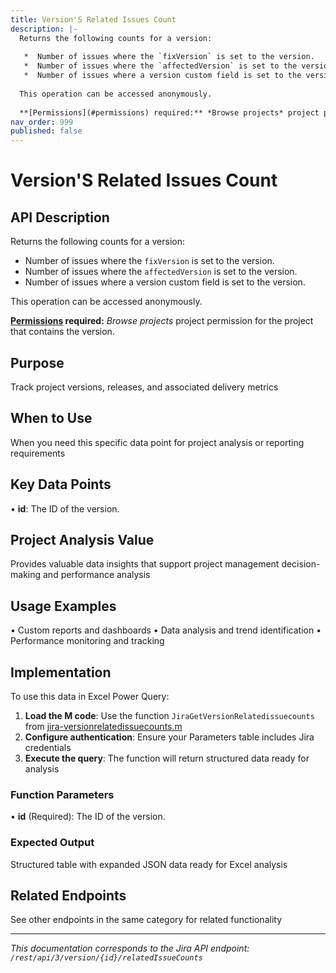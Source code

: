 ```yaml
---
title: Version'S Related Issues Count
description: |-
  Returns the following counts for a version:
  
   *  Number of issues where the `fixVersion` is set to the version.
   *  Number of issues where the `affectedVersion` is set to the version.
   *  Number of issues where a version custom field is set to the version.
  
  This operation can be accessed anonymously.
  
  **[Permissions](#permissions) required:** *Browse projects* project permission for the project that contains the version.
nav_order: 999
published: false
---
```


# Version'S Related Issues Count

## API Description
Returns the following counts for a version:

 *  Number of issues where the `fixVersion` is set to the version.
 *  Number of issues where the `affectedVersion` is set to the version.
 *  Number of issues where a version custom field is set to the version.

This operation can be accessed anonymously.

**[Permissions](#permissions) required:** *Browse projects* project permission for the project that contains the version.

## Purpose
Track project versions, releases, and associated delivery metrics

## When to Use
When you need this specific data point for project analysis or reporting requirements

## Key Data Points
• **id**: The ID of the version.

## Project Analysis Value
Provides valuable data insights that support project management decision-making and performance analysis

## Usage Examples
• Custom reports and dashboards
• Data analysis and trend identification
• Performance monitoring and tracking

## Implementation
To use this data in Excel Power Query:

1. **Load the M code**: Use the function `JiraGetVersionRelatedissuecounts` from [jira-versionrelatedissuecounts.m](../assets/jira-versionrelatedissuecounts.m)
2. **Configure authentication**: Ensure your Parameters table includes Jira credentials
3. **Execute the query**: The function will return structured data ready for analysis

### Function Parameters
• **id** (Required): The ID of the version.

### Expected Output
Structured table with expanded JSON data ready for Excel analysis

## Related Endpoints
See other endpoints in the same category for related functionality

---
*This documentation corresponds to the Jira API endpoint: `/rest/api/3/version/{id}/relatedIssueCounts`*
